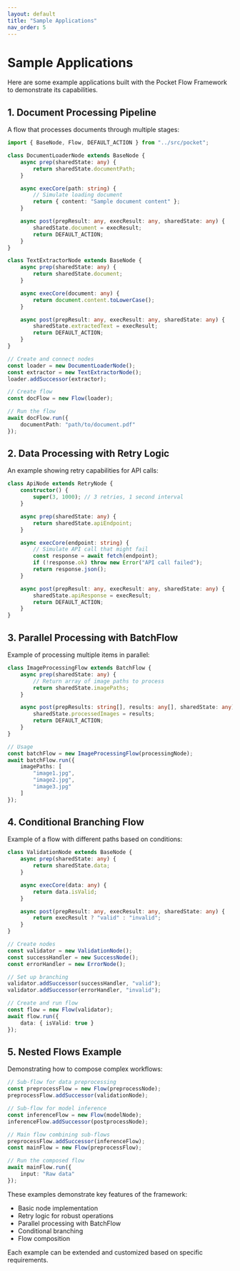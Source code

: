 ```yaml
---
layout: default
title: "Sample Applications"
nav_order: 5
---
```


# Sample Applications

Here are some example applications built with the Pocket Flow Framework to demonstrate its capabilities.

## 1. Document Processing Pipeline

A flow that processes documents through multiple stages:

```typescript
import { BaseNode, Flow, DEFAULT_ACTION } from "../src/pocket";

class DocumentLoaderNode extends BaseNode {
    async prep(sharedState: any) {
        return sharedState.documentPath;
    }

    async execCore(path: string) {
        // Simulate loading document
        return { content: "Sample document content" };
    }

    async post(prepResult: any, execResult: any, sharedState: any) {
        sharedState.document = execResult;
        return DEFAULT_ACTION;
    }
}

class TextExtractorNode extends BaseNode {
    async prep(sharedState: any) {
        return sharedState.document;
    }

    async execCore(document: any) {
        return document.content.toLowerCase();
    }

    async post(prepResult: any, execResult: any, sharedState: any) {
        sharedState.extractedText = execResult;
        return DEFAULT_ACTION;
    }
}

// Create and connect nodes
const loader = new DocumentLoaderNode();
const extractor = new TextExtractorNode();
loader.addSuccessor(extractor);

// Create flow
const docFlow = new Flow(loader);

// Run the flow
await docFlow.run({
    documentPath: "path/to/document.pdf"
});
```

## 2. Data Processing with Retry Logic

An example showing retry capabilities for API calls:

```typescript
class ApiNode extends RetryNode {
    constructor() {
        super(3, 1000); // 3 retries, 1 second interval
    }

    async prep(sharedState: any) {
        return sharedState.apiEndpoint;
    }

    async execCore(endpoint: string) {
        // Simulate API call that might fail
        const response = await fetch(endpoint);
        if (!response.ok) throw new Error("API call failed");
        return response.json();
    }

    async post(prepResult: any, execResult: any, sharedState: any) {
        sharedState.apiResponse = execResult;
        return DEFAULT_ACTION;
    }
}
```

## 3. Parallel Processing with BatchFlow

Example of processing multiple items in parallel:

```typescript
class ImageProcessingFlow extends BatchFlow {
    async prep(sharedState: any) {
        // Return array of image paths to process
        return sharedState.imagePaths;
    }

    async post(prepResults: string[], results: any[], sharedState: any) {
        sharedState.processedImages = results;
        return DEFAULT_ACTION;
    }
}

// Usage
const batchFlow = new ImageProcessingFlow(processingNode);
await batchFlow.run({
    imagePaths: [
        "image1.jpg",
        "image2.jpg",
        "image3.jpg"
    ]
});
```

## 4. Conditional Branching Flow

Example of a flow with different paths based on conditions:

```typescript
class ValidationNode extends BaseNode {
    async prep(sharedState: any) {
        return sharedState.data;
    }

    async execCore(data: any) {
        return data.isValid;
    }

    async post(prepResult: any, execResult: any, sharedState: any) {
        return execResult ? "valid" : "invalid";
    }
}

// Create nodes
const validator = new ValidationNode();
const successHandler = new SuccessNode();
const errorHandler = new ErrorNode();

// Set up branching
validator.addSuccessor(successHandler, "valid");
validator.addSuccessor(errorHandler, "invalid");

// Create and run flow
const flow = new Flow(validator);
await flow.run({
    data: { isValid: true }
});
```

## 5. Nested Flows Example

Demonstrating how to compose complex workflows:

```typescript
// Sub-flow for data preprocessing
const preprocessFlow = new Flow(preprocessNode);
preprocessFlow.addSuccessor(validationNode);

// Sub-flow for model inference
const inferenceFlow = new Flow(modelNode);
inferenceFlow.addSuccessor(postprocessNode);

// Main flow combining sub-flows
preprocessFlow.addSuccessor(inferenceFlow);
const mainFlow = new Flow(preprocessFlow);

// Run the composed flow
await mainFlow.run({
    input: "Raw data"
});
```

These examples demonstrate key features of the framework:
- Basic node implementation
- Retry logic for robust operations
- Parallel processing with BatchFlow
- Conditional branching
- Flow composition

Each example can be extended and customized based on specific requirements.